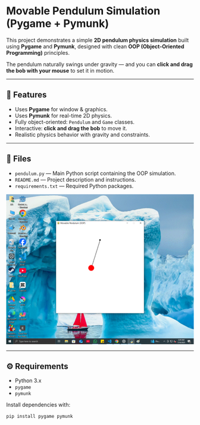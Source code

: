 # Movable Pendulum Simulation (Pygame + Pymunk)

This project demonstrates a simple **2D pendulum physics simulation** built using **Pygame** and **Pymunk**, designed with clean **OOP (Object-Oriented Programming)** principles.

The pendulum naturally swings under gravity — and you can **click and drag the bob with your mouse** to set it in motion.

---

## 🚀 Features

- Uses **Pygame** for window & graphics.
- Uses **Pymunk** for real-time 2D physics.
- Fully object-oriented: `Pendulum` and `Game` classes.
- Interactive: **click and drag the bob** to move it.
- Realistic physics behavior with gravity and constraints.

---

## 📂 Files

- `pendulum.py` — Main Python script containing the OOP simulation.
- `README.md` — Project description and instructions.
- `requirements.txt` — Required Python packages.




![Pendulum Animation](https://github.com/Osaidgit/pymunk-simple-pendulum/raw/master/pendulum.gif)

---

## ⚙️ Requirements

- Python 3.x
- `pygame`
- `pymunk`

Install dependencies with:

```bash
pip install pygame pymunk
